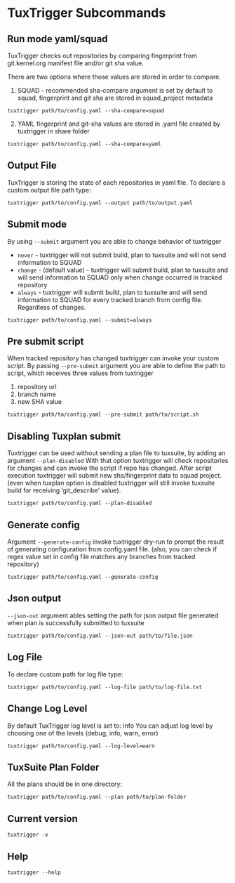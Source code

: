 # TuxTrigger Subcommands

## Run mode yaml/squad

TuxTrigger checks out repositories by comparing fingerprint from git.kernel.org manifest file and/or git sha value.

There are two options where those values are stored in order to compare.

1. SQUAD - recommended sha-compare argument is set by default to squad, fingerprint and git sha are stored in squad_project metadata

```shell
tuxtrigger path/to/config.yaml --sha-compare=squad
```

2. YAML fingerprint and git-sha values are stored in .yaml file created by tuxtrigger in share folder

```shell
tuxtrigger path/to/config.yaml --sha-compare=yaml
```



## Output File

TuxTrigger is storing the state of each repositories in yaml file.
To declare a custom output file path type:

```shell
tuxtrigger path/to/config.yaml --output path/to/output.yaml
```
## Submit mode

By using ```--submit``` argument you are able to change behavior of tuxtrigger

- ```never``` - tuxtrigger will not submit build, plan to tuxsuite and will not send information to SQUAD
- ```change``` - (default value) - tuxtrigger will submit build, plan to tuxsuite and will send information to SQUAD only when change occurred in tracked repository
- ```always``` - tuxtrigger will submit build, plan to tuxsuite and will send information to SQUAD for every tracked branch from config file. Regardless of changes.

```shell 
tuxtrigger path/to/config.yaml --submit=always
```

## Pre submit script

When tracked repository has changed tuxtrigger can invoke your custom script. 
By passing ```--pre-submit``` argument you are able to define the path to script, which receives three values from tuxtrigger

1. repository url
2. branch name
3. new SHA value

```shell 
tuxtrigger path/to/config.yaml --pre-submit path/to/script.sh
```
## Disabling Tuxplan submit

Tuxtrigger can be used without sending a plan file to tuxsuite, by adding an argument ```--plan-disabled```
With that option tuxtrigger will check repositories for changes and can invoke the script if repo has changed.
After script execution tuxtrigger will submit new sha/fingerprint data to squad project.
(even when tuxplan option is disabled tuxtrigger will still invoke tuxsuite build for receiving ‘git_describe’ value).

```shell 
tuxtrigger path/to/config.yaml --plan-disabled
```

## Generate config

Argument ```--generate-config``` invoke tuxtrigger dry-run to prompt the result of generating configuration from config.yaml file. (also, you can check if regex value set in config file matches any branches from tracked repository)

```shell 
tuxtrigger path/to/config.yaml --generate-config
```

## Json output

```--json-out``` argument ables setting the path for json output file generated when plan is successfully submitted to tuxsuite

```shell
tuxtrigger path/to/config.yaml --json-out path/to/file.json
```

## Log File

To declare custom path for log file type:

```shell
tuxtrigger path/to/config.yaml --log-file path/to/log-file.txt
```

## Change Log Level

By default TuxTrigger log level is set to: info
You can adjust log level by choosing one of the levels (debug, info, warn, error)

```shell
tuxtrigger path/to/config.yaml --log-level=warn
```

## TuxSuite Plan Folder

All the plans should be in one directory:

```shell
tuxtrigger path/to/config.yaml --plan path/to/plan-folder
```

## Current version

```shell
tuxtrigger -v
```

## Help

```shell
tuxtrigger --help
```

